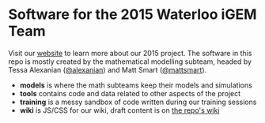 # Software for the 2015 Waterloo iGEM Team

Visit our [website](http://igem.uwaterloo.ca) to learn more about our 2015 project.
The software in this repo is mostly created by the mathematical modelling subteam,
headed by Tessa Alexanian ([@alexanian](http://github.com/alexanian)) and Matt Smart
([@mattsmart](http://github.com/mattsmart)).

* **models** is where the math subteams keep their models and simulations  
* **tools** contains code and data related to other aspects of the project  
* **training** is a messy sandbox of code written during our training sessions  
* **wiki** is JS/CSS for our wiki, draft content is on
  [the repo's wiki](http://github.com/igem-waterloo/uwaterloo-igem-2015/wiki)
